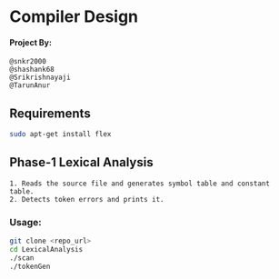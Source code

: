 # Compiler Design

#### Project By:
    @snkr2000
    @shashank68
    @Srikrishnayaji
    @TarunAnur

## Requirements

```bash
sudo apt-get install flex
```

## Phase-1 Lexical Analysis
    1. Reads the source file and generates symbol table and constant table.
    2. Detects token errors and prints it.

### Usage:

```bash
git clone <repo_url>
cd LexicalAnalysis
./scan
./tokenGen
```

